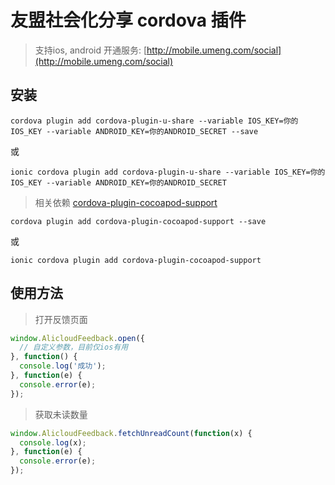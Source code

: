 # 友盟社会化分享 cordova 插件

> 支持ios, android
开通服务: [http://mobile.umeng.com/social](http://mobile.umeng.com/social)

## 安装

```
cordova plugin add cordova-plugin-u-share --variable IOS_KEY=你的IOS_KEY --variable ANDROID_KEY=你的ANDROID_SECRET --save
```
或
```
ionic cordova plugin add cordova-plugin-u-share --variable IOS_KEY=你的IOS_KEY --variable ANDROID_KEY=你的ANDROID_SECRET
```

> 相关依赖
[cordova-plugin-cocoapod-support](https://www.npmjs.com/package/cordova-plugin-cocoapod-support)
```
cordova plugin add cordova-plugin-cocoapod-support --save
```
或
```
ionic cordova plugin add cordova-plugin-cocoapod-support
```

## 使用方法
>打开反馈页面
```js
window.AlicloudFeedback.open({
  // 自定义参数，目前仅ios有用
}, function() {
  console.log('成功');
}, function(e) {
  console.error(e);
});

```
> 获取未读数量
```js
window.AlicloudFeedback.fetchUnreadCount(function(x) {
  console.log(x);
}, function(e) {
  console.error(e);
});
```